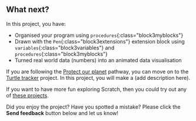 ## What next?

In this project, you have:

+ Organised your program using `procedures`{:class="block3myblocks"}
+ Drawn with the `Pen`{:class="block3extensions"} extension block using `variables`{:class="block3variables"} and `procedures`{:class="block3myblocks"}
+ Turned real world data (numbers) into an animated data visualisation

If you are following the [Protect our planet](https://projects.raspberrypi.org/en/raspberrypi/protect-our-planet) pathway, you can move on to the [Turtle tracker](https://projects.raspberrypi.org/en/projects/turtle-tracker) project. In this project, you will make a (add description here).

If you want to have more fun exploring Scratch, then you could try out any of [these projects](https://projects.raspberrypi.org/en/projects?software%5B%5D=scratch&curriculum%5B%5D=%201).

Did you enjoy the project? Have you spotted a mistake? Please click the **Send feedback** button below and let us know!
